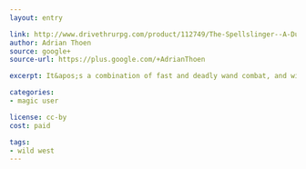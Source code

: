 ```yaml
---
layout: entry

link: http://www.drivethrurpg.com/product/112749/The-Spellslinger--A-Dungeon-World-Playbook
author: Adrian Thoen
source: google+
source-url: https://plus.google.com/+AdrianThoen

excerpt: It&apos;s a combination of fast and deadly wand combat, and wild west lone gunman antics.

categories:
- magic user

license: cc-by
cost: paid

tags:
- wild west
---
```

